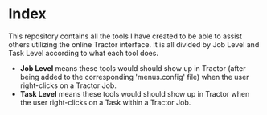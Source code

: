 # Index
This repository contains all the tools I have created to be able to assist others utilizing the online Tractor interface. It is all divided by Job Level and Task Level according to what each tool does.

- **Job Level** means these tools would should show up in Tractor (after being added to the corresponding 'menus.config' file) when the user right-clicks on a Tractor Job.
- **Task Level** means these tools would should show up in Tractor when the user right-clicks on a Task within a Tractor Job.
